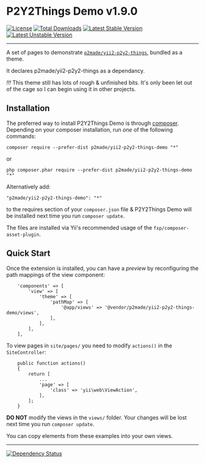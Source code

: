 P2Y2Things Demo v1.9.0
==========

[![License](https://poser.pugx.org/p2made/yii2-p2y2-things-demo/license)](https://packagist.org/packages/p2made/yii2-p2y2-things-demo)
[![Total Downloads](https://poser.pugx.org/p2made/yii2-p2y2-things-demo/downloads)](https://packagist.org/packages/p2made/yii2-p2y2-things-demo)
[![Latest Stable Version](https://poser.pugx.org/p2made/yii2-p2y2-things-demo/v/stable)](https://packagist.org/packages/p2made/yii2-p2y2-things-demo)
[![Latest Unstable Version](https://poser.pugx.org/p2made/yii2-p2y2-things-demo/v/unstable)](https://packagist.org/packages/p2made/yii2-p2y2-things-demo)

---

A set of pages to demonstrate [`p2made/yii2-p2y2-things`](https://github.com/p2made/yii2-p2y2-things), bundled as a theme.

It declares p2made/yii2-p2y2-things as a dependancy.

*!!!* This theme still has lots of rough & unfinished bits. It's only been let out of the cage so I can begin using it in other projects.

Installation
------------

The preferred way to install P2Y2Things Demo is through [composer](http://getcomposer.org/download/).
Depending on your composer installation, run *one* of the following commands:

```
composer require --prefer-dist p2made/yii2-p2y2-things-demo "*"
```

or

```
php composer.phar require --prefer-dist p2made/yii2-p2y2-things-demo "*"
```

Alternatively add:

```
"p2made/yii2-p2y2-things-demo": "*"
```

to the requires section of your `composer.json` file & P2Y2Things Demo will be installed next time you run `composer update`.

The files are installed via Yii's recommended usage of the `fxp/composer-asset-plugin`.

Quick Start
-----------

Once the extension is installed, you can have a *preview* by reconfiguring the path mappings of the view component:

```
	'components' => [
		'view' => [
			'theme' => [
				'pathMap' => [
					'@app/views' => '@vendor/p2made/yii2-p2y2-things-demo/views',
				],
			],
		],
	],
```

To view pages in `site/pages/` you need to modify `actions()` in the `SiteController`:

```
	public function actions()
	{
		return [
			...
			'page' => [
				'class' => 'yii\web\ViewAction',
			],
		];
	}
```

**DO NOT** modify the views in the  `views/` folder. Your changes will be lost next time you run `composer update`.

You can copy elements from these examples into your own views.

---
[![Dependency Status](https://www.versioneye.com/user/projects/56e14929df573d0048dafebb/badge.svg?style=flat)](https://www.versioneye.com/user/projects/56e14929df573d0048dafebb)
